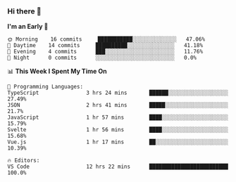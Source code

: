 ### Hi there 👋

<!--
**alexanderniebuhr/alexanderniebuhr** is a ✨ _special_ ✨ repository because its `README.md` (this file) appears on your GitHub profile.

Here are some ideas to get you started:

- 🔭 I’m currently working on ...
- 🌱 I’m currently learning ...
- 👯 I’m looking to collaborate on ...
- 🤔 I’m looking for help with ...
- 💬 Ask me about ...
- 📫 How to reach me: ...
- 😄 Pronouns: ...
- ⚡ Fun fact: ...
-->

<!--START_SECTION:waka-->
**I'm an Early 🐤** 

```text
🌞 Morning    16 commits     ███████████░░░░░░░░░░░░░░   47.06% 
🌆 Daytime    14 commits     ██████████░░░░░░░░░░░░░░░   41.18% 
🌃 Evening    4 commits      ███░░░░░░░░░░░░░░░░░░░░░░   11.76% 
🌙 Night      0 commits      ░░░░░░░░░░░░░░░░░░░░░░░░░   0.0%

```


📊 **This Week I Spent My Time On** 

```text
💬 Programming Languages: 
TypeScript               3 hrs 24 mins       ██████░░░░░░░░░░░░░░░░░░░   27.49% 
JSON                     2 hrs 41 mins       █████░░░░░░░░░░░░░░░░░░░░   21.7% 
JavaScript               1 hr 57 mins        ████░░░░░░░░░░░░░░░░░░░░░   15.79% 
Svelte                   1 hr 56 mins        ████░░░░░░░░░░░░░░░░░░░░░   15.68% 
Vue.js                   1 hr 17 mins        ██░░░░░░░░░░░░░░░░░░░░░░░   10.39%

🔥 Editors: 
VS Code                  12 hrs 22 mins      █████████████████████████   100.0%

```


<!--END_SECTION:waka-->
